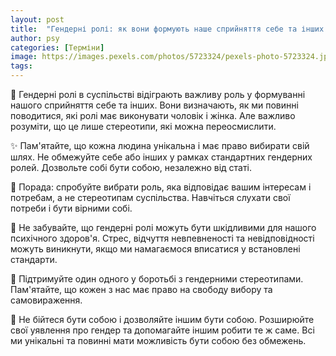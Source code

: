 ```yaml
---
layout: post
title:  "Гендерні ролі: як вони формують наше сприйняття себе та інших."
author: psy
categories: [Терміни]
image: https://images.pexels.com/photos/5723324/pexels-photo-5723324.jpeg?auto=compress&cs=tinysrgb&fit=crop&h=627&w=1200
tags: 
---
```


🌟 Гендерні ролі в суспільстві відіграють важливу роль у формуванні нашого сприйняття себе та інших. Вони визначають, як ми повинні поводитися, які ролі має виконувати чоловік і жінка. Але важливо розуміти, що це лише стереотипи, які можна переосмислити.

✨ Пам'ятайте, що кожна людина унікальна і має право вибирати свій шлях. Не обмежуйте себе або інших у рамках стандартних гендерних ролей. Дозвольте собі бути собою, незалежно від статі.

💪 Порада: спробуйте вибрати роль, яка відповідає вашим інтересам і потребам, а не стереотипам суспільства. Навчіться слухати свої потреби і бути вірними собі.

🌺 Не забувайте, що гендерні ролі можуть бути шкідливими для нашого психічного здоров'я. Стрес, відчуття невпевненості та невідповідності можуть виникнути, якщо ми намагаємося вписатися у встановлені стандарти.

🌈 Підтримуйте один одного у боротьбі з гендерними стереотипами. Пам'ятайте, що кожен з нас має право на свободу вибору та самовираження.

💖 Не бійтеся бути собою і дозволяйте іншим бути собою. Розширюйте свої уявлення про гендер та допомагайте іншим робити те ж саме. Всі ми унікальні та повинні мати можливість бути собою без обмежень.


